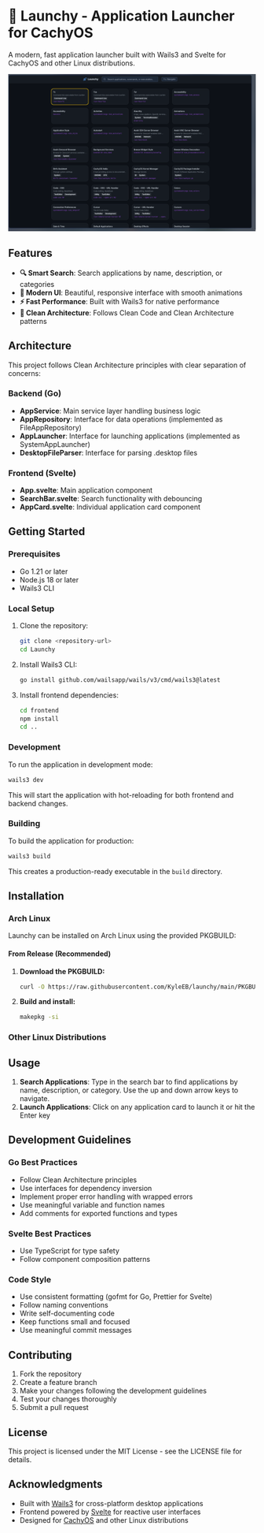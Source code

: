 # 🚀 Launchy - Application Launcher for CachyOS

A modern, fast application launcher built with Wails3 and Svelte for CachyOS and other Linux distributions.

![Launchy Screenshot](launchy.png)

## Features

- **🔍 Smart Search**: Search applications by name, description, or categories
- **🎨 Modern UI**: Beautiful, responsive interface with smooth animations
- **⚡ Fast Performance**: Built with Wails3 for native performance
- **🔧 Clean Architecture**: Follows Clean Code and Clean Architecture patterns

## Architecture

This project follows Clean Architecture principles with clear separation of concerns:

### Backend (Go)
- **AppService**: Main service layer handling business logic
- **AppRepository**: Interface for data operations (implemented as FileAppRepository)
- **AppLauncher**: Interface for launching applications (implemented as SystemAppLauncher)
- **DesktopFileParser**: Interface for parsing .desktop files

### Frontend (Svelte)
- **App.svelte**: Main application component
- **SearchBar.svelte**: Search functionality with debouncing
- **AppCard.svelte**: Individual application card component

## Getting Started

### Prerequisites

- Go 1.21 or later
- Node.js 18 or later
- Wails3 CLI

### Local Setup

1. Clone the repository:
   ```bash
   git clone <repository-url>
   cd Launchy
   ```

2. Install Wails3 CLI:
   ```bash
   go install github.com/wailsapp/wails/v3/cmd/wails3@latest
   ```

3. Install frontend dependencies:
   ```bash
   cd frontend
   npm install
   cd ..
   ```

### Development

To run the application in development mode:

```bash
wails3 dev
```

This will start the application with hot-reloading for both frontend and backend changes.

### Building

To build the application for production:

```bash
wails3 build
```

This creates a production-ready executable in the `build` directory.

## Installation

### Arch Linux

Launchy can be installed on Arch Linux using the provided PKGBUILD:

#### From Release (Recommended)
1. **Download the PKGBUILD:**
   ```bash
   curl -O https://raw.githubusercontent.com/KyleEB/launchy/main/PKGBUILD
   ```

2. **Build and install:**
   ```bash
   makepkg -si
   ```

### Other Linux Distributions


## Usage

1. **Search Applications**: Type in the search bar to find applications by name, description, or category. Use the up and down arrow keys to navigate.
2. **Launch Applications**: Click on any application card to launch it or hit the Enter key

## Development Guidelines

### Go Best Practices
- Follow Clean Architecture principles
- Use interfaces for dependency inversion
- Implement proper error handling with wrapped errors
- Use meaningful variable and function names
- Add comments for exported functions and types

### Svelte Best Practices
- Use TypeScript for type safety
- Follow component composition patterns

### Code Style
- Use consistent formatting (gofmt for Go, Prettier for Svelte)
- Follow naming conventions
- Write self-documenting code
- Keep functions small and focused
- Use meaningful commit messages

## Contributing

1. Fork the repository
2. Create a feature branch
3. Make your changes following the development guidelines
4. Test your changes thoroughly
5. Submit a pull request

## License

This project is licensed under the MIT License - see the LICENSE file for details.

## Acknowledgments

- Built with [Wails3](https://wails.io/) for cross-platform desktop applications
- Frontend powered by [Svelte](https://svelte.dev/) for reactive user interfaces
- Designed for [CachyOS](https://cachyos.org/) and other Linux distributions
